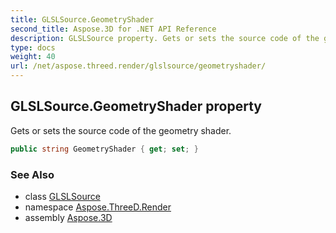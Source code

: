 ```yaml
---
title: GLSLSource.GeometryShader
second_title: Aspose.3D for .NET API Reference
description: GLSLSource property. Gets or sets the source code of the geometry shader
type: docs
weight: 40
url: /net/aspose.threed.render/glslsource/geometryshader/
---
```

## GLSLSource.GeometryShader property

Gets or sets the source code of the geometry shader.

```csharp
public string GeometryShader { get; set; }
```

### See Also

* class [GLSLSource](../)
* namespace [Aspose.ThreeD.Render](../../glslsource/)
* assembly [Aspose.3D](../../../)


